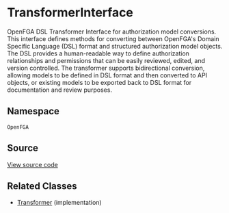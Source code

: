 # TransformerInterface

OpenFGA DSL Transformer Interface for authorization model conversions. This interface defines methods for converting between OpenFGA&#039;s Domain Specific Language (DSL) format and structured authorization model objects. The DSL provides a human-readable way to define authorization relationships and permissions that can be easily reviewed, edited, and version controlled. The transformer supports bidirectional conversion, allowing models to be defined in DSL format and then converted to API objects, or existing models to be exported back to DSL format for documentation and review purposes.

## Namespace

`OpenFGA`

## Source

[View source code](https://github.com/evansims/openfga-php/blob/main/src/TransformerInterface.php)

## Related Classes

* [Transformer](Transformer.md) (implementation)
